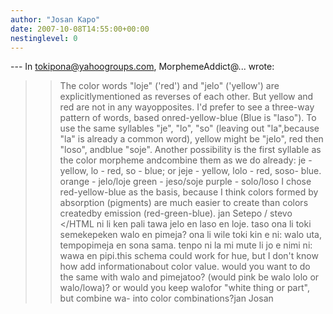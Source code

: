 ```yaml
---
author: "Josan Kapo"
date: 2007-10-08T14:55:00+00:00
nestinglevel: 0
---
```

\---
 In [tokipona@yahoogroups.com](mailto://tokipona@yahoogroups.com), MorphemeAddict@... wrote:

>> The color words "loje" ('red') and "jelo" ('yellow') are explicitlymentioned
> as reverses of each other. But yellow and red are not in any wayopposites.
> I'd prefer to see a three-way pattern of words, based onred-yellow-blue
> (Blue is "laso").
> To use the same syllables "je", "lo", "so" (leaving out "la",because "la" is
> already a common word), yellow might be "jelo", red then "loso", andblue
> "soje".
>> Another possibility is the first syllable as the color morpheme andcombine
> them as we do already:
> je - yellow, lo - red, so - blue; or jeje - yellow, lolo - red, soso- blue.
> orange - jelo/loje
> green - jeso/soje
> purple - solo/loso
>> I chose red-yellow-blue as the basis, because I think colors formed by
> absorption (pigments) are much easier to create than colors createdby emission
> (red-green-blue).
>> jan Setepo / stevo </HTML
>>ni li ken pali tawa jelo en laso en loje. taso ona li toki semekepeken walo en pimeja? ona li wile toki kin e ni: walo uta, tempopimeja en sona sama. tenpo ni la mi mute li jo e nimi ni: wawa en pipi.this schema could work for hue, but I don't know how add informationabout color value. would you want to do the same with walo and pimejatoo? (would pink be walo lolo or walo/lowa)? or would you keep walofor "white thing or part", but combine wa- into color combinations?jan Josan